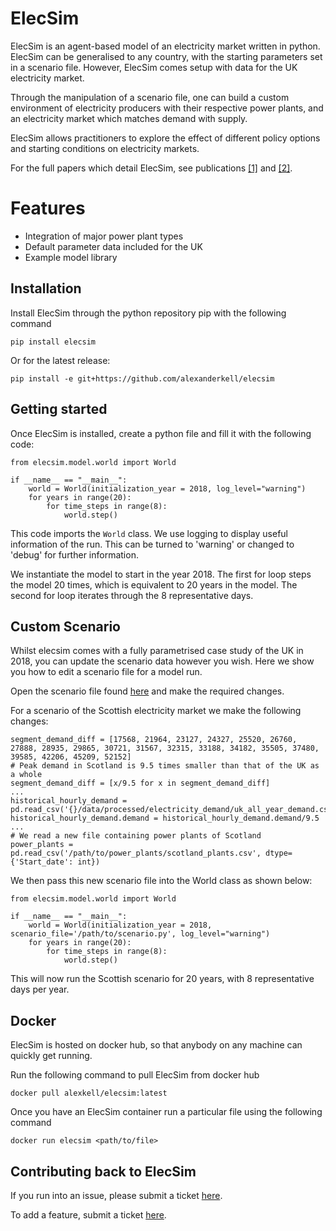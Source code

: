 # ElecSim

ElecSim is an agent-based model of an electricity market written in python. ElecSim can be generalised to any country, with the starting parameters set in a scenario file. However, ElecSim comes setup with data for the UK electricity market.

Through the manipulation of a scenario file, one can build a custom environment of electricity producers with their respective power plants, and an electricity market which matches demand with supply.

ElecSim allows practitioners to explore the effect of different policy options and starting conditions on electricity markets. 

For the full papers which detail ElecSim, see publications [[1]](https://dl.acm.org/doi/10.1145/3307772.3335321) and [[2]](https://dl.acm.org/doi/10.1145/3396851.3397682).


# Features

* Integration of major power plant types
* Default parameter data included for the UK
* Example model library


## Installation

Install ElecSim through the python repository pip with the following command
```
pip install elecsim
```

Or for the latest release:
```
pip install -e git+https://github.com/alexanderkell/elecsim
```

## Getting started

Once ElecSim is installed, create a python file and fill it with the following code:

```
from elecsim.model.world import World 

if __name__ == "__main__":
    world = World(initialization_year = 2018, log_level="warning")
    for years in range(20):
        for time_steps in range(8):
            world.step()
```
This code imports the `World` class. We use logging to display useful information of the run. This can be turned to 'warning' or changed to 'debug' for further information.

We instantiate the model to start in the year 2018. The first for loop steps the model 20 times, which is equivalent to 20 years in the model. The second for loop iterates through the 8 representative days.

## Custom Scenario

Whilst elecsim comes with a fully parametrised case study of the UK in 2018, you can update the scenario data however you wish. Here we show you how to edit a scenario file for a model run.

Open the scenario file found [here](https://github.com/alexanderkell/elecsim/blob/master/elecsim/scenario/scenario_data.py) and make the required changes. 

For a scenario of the Scottish electricity market we make the following changes:
```
segment_demand_diff = [17568, 21964, 23127, 24327, 25520, 26760, 27888, 28935, 29865, 30721, 31567, 32315, 33188, 34182, 35505, 37480, 39585, 42206, 45209, 52152]
# Peak demand in Scotland is 9.5 times smaller than that of the UK as a whole
segment_demand_diff = [x/9.5 for x in segment_demand_diff]
...
historical_hourly_demand = pd.read_csv('{}/data/processed/electricity_demand/uk_all_year_demand.csv'.format(ROOT_DIR))
historical_hourly_demand.demand = historical_hourly_demand.demand/9.5
...
# We read a new file containing power plants of Scotland
power_plants = pd.read_csv('/path/to/power_plants/scotland_plants.csv', dtype={'Start_date': int})
```
We then pass this new scenario file into the World class as shown below:

```
from elecsim.model.world import World 

if __name__ == "__main__":
    world = World(initialization_year = 2018, scenario_file='/path/to/scenario.py', log_level="warning")
    for years in range(20):
        for time_steps in range(8):
            world.step()
```

This will now run the Scottish scenario for 20 years, with 8 representative days per year.


## Docker

ElecSim is hosted on docker hub, so that anybody on any machine can quickly get running. 

Run the following command to pull ElecSim from docker hub
```
docker pull alexkell/elecsim:latest
```
Once you have an ElecSim container run a particular file using the following command
```
docker run elecsim <path/to/file>
```

## Contributing back to ElecSim

If you run into an issue, please submit a ticket [here](https://github.com/alexanderkell/elecsim/issues).

To add a feature, submit a ticket [here](https://github.com/alexanderkell/elecsim/issues).
